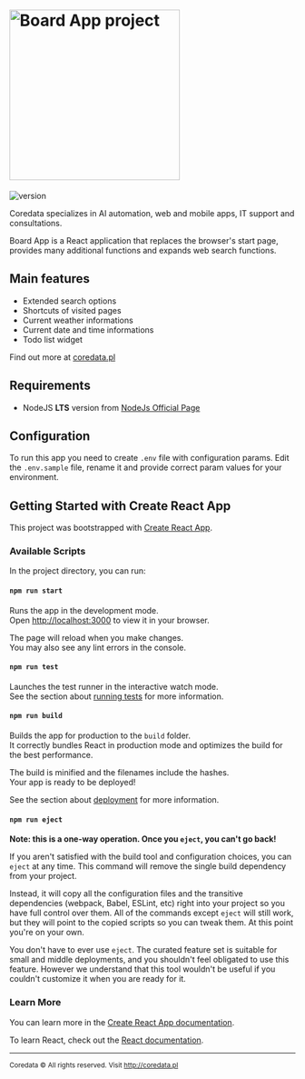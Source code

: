 # <img src="/src/assets/img/logo-color.svg" alt="Board App project" width="300" height="auto">

![version](https://img.shields.io/badge/version-1.0.0-blue.svg)

Coredata specializes in AI automation, web and mobile apps, IT support and consultations.

Board App is a React application that replaces the browser's start page, provides many additional functions and expands web search functions.

## Main features

- Extended search options
- Shortcuts of visited pages
- Current weather informations
- Current date and time informations
- Todo list widget

Find out more at [coredata.pl](https://coredata.pl)

## Requirements

- NodeJS **LTS** version from [NodeJs Official Page](https://nodejs.org)

## Configuration

To run this app you need to create `.env` file with configuration params. Edit the `.env.sample` file, rename it and provide correct param values for your environment.

## Getting Started with Create React App

This project was bootstrapped with [Create React App](https://github.com/facebook/create-react-app).

### Available Scripts

In the project directory, you can run:

#### `npm run start`

Runs the app in the development mode.\
Open [http://localhost:3000](http://localhost:3000) to view it in your browser.

The page will reload when you make changes.\
You may also see any lint errors in the console.

#### `npm run test`

Launches the test runner in the interactive watch mode.\
See the section about [running tests](https://facebook.github.io/create-react-app/docs/running-tests) for more information.

#### `npm run build`

Builds the app for production to the `build` folder.\
It correctly bundles React in production mode and optimizes the build for the best performance.

The build is minified and the filenames include the hashes.\
Your app is ready to be deployed!

See the section about [deployment](https://facebook.github.io/create-react-app/docs/deployment) for more information.

#### `npm run eject`

**Note: this is a one-way operation. Once you `eject`, you can't go back!**

If you aren't satisfied with the build tool and configuration choices, you can `eject` at any time. This command will remove the single build dependency from your project.

Instead, it will copy all the configuration files and the transitive dependencies (webpack, Babel, ESLint, etc) right into your project so you have full control over them. All of the commands except `eject` will still work, but they will point to the copied scripts so you can tweak them. At this point you're on your own.

You don't have to ever use `eject`. The curated feature set is suitable for small and middle deployments, and you shouldn't feel obligated to use this feature. However we understand that this tool wouldn't be useful if you couldn't customize it when you are ready for it.

### Learn More

You can learn more in the [Create React App documentation](https://facebook.github.io/create-react-app/docs/getting-started).

To learn React, check out the [React documentation](https://reactjs.org/).

---

<sup>Coredata &copy; All rights reserved. Visit http://coredata.pl</sup>
